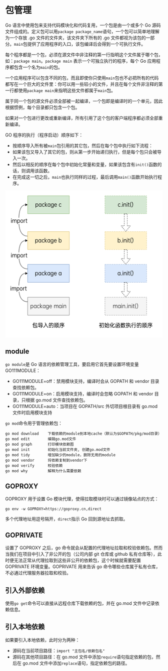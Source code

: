 # 包管理

Go 语言中使用包来支持代码模块化和代码复用，一个包是由一个或多个 Go 源码文件组成的。定义包可以用`package package_name`语句，一个包可以简单地理解为一个存放 .go 文件的文件夹，该文件夹下所有的 .go 文件都视为该包的一部分。`main`包提供了应用程序的入口，该包编译后会得到一个可执行文件。

每个程序都是一个包，必须在源文件中非注释的第一行指明这个文件属于哪个包，如：`package main`。`package main` 表示一个可独立执行的程序，每个 Go 应用程序都包含一个名为`main`的包。

一个应用程序可以包含不同的包，而且即使你只使用`main`包也不必把所有的代码都写在一个巨大的文件里：你可以用一些较小的文件，并且在每个文件非注释的第一行都使用`package main`来指明这些文件都属于`main`包。

属于同一个包的源文件必须全部被一起编译，一个包即是编译时的一个单元，因此根据惯例，每个目录都只包含一个包。

如果对一个包进行更改或重新编译，所有引用了这个包的客户端程序都必须全部重新编译。

GO 程序的执行（程序启动）顺序如下：

- 按顺序导入所有被`main`包引用的其它包，然后在每个包中执行如下流程：
- 如果该包又导入了其它的包，则从第一步开始递归执行，但是每个包只会被导入一次。
- 然后以相反的顺序在每个包中初始化常量和变量，如果该包含有`init()`函数的话，则调用该函数。
- 在完成这一切之后，`main`也执行同样的过程，最后调用`main()`函数开始执行程序。

![导入包](../../images/pl/go/import.png)

## module

`go module`是 Go 语言的依赖管理工具，要启用它首先要设置环境变量 GO111MODULE：

- GO111MODULE=off：禁用模块支持，编译时会从 GOPATH 和 vendor 目录查找依赖包。
- GO111MODULE=on：启用模块支持，编译时会忽略 GOPATH 和 vendor 目录，只根据 go.mod 文件查找依赖包。
- GO111MODULE=auto：当项目在 GOPATH/src 外切项目根目录有 go.mod 文件时启用模块支持

`go mod`命令用于管理依赖包：

```SHELL
go mod download    下载依赖的module到本地cache（默认为$GOPATH/pkg/mod目录）
go mod edit        编辑go.mod文件
go mod graph       打印模块依赖图
go mod init        初始化当前文件夹, 创建go.mod文件
go mod tidy        增加缺少的module，删除无用的module
go mod vendor      将依赖复制到vendor下
go mod verify      校验依赖
go mod why         解释为什么需要依赖
```

## GOPROXY

GOPROXY 用于设置 Go 模块代理，使得拉取模块时可以通过镜像站点的方式：

```SHELL
go env -w GOPROXY=https://goproxy.cn,direct
```

多个代理地址用逗号隔开，`direct`指示 Go 回到源地址去抓取。

## GOPRIVATE

设置了 GOPROXY 之后，go 命令就会从配置的代理地址拉取和校验依赖包。然而当我们在项目中引入了非公开的包（公司内部 git 仓库或 github 私有仓库等），此时便无法正常从代理拉取到这些非公开的依赖包，这个时候就需要配置 GOPRIVATE 环境变量。GOPRIVATE 用来告诉 go 命令哪些仓库属于私有仓库，不必通过代理服务器拉取和校验。

## 引入外部依赖

使用`go get`命令可以直接从远程仓库下载依赖的包，并在 go.mod 文件中记录依赖信息。

## 引入本地依赖

如果要引入本地依赖，此时分为两种：

- 源码在当前项目路径：`import "主包名/依赖包名"`
- 源码在其他项目路径：在 go.mod 文件中添加`require`语句指定依赖的包，然后在 go.mod 文件中添加`replace`语句，指定依赖包的路径。
